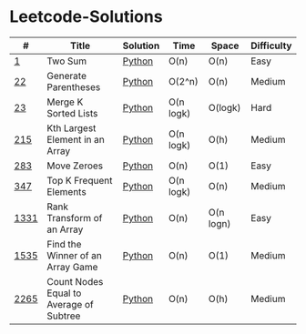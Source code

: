 # Leetcode-Solutions

| #                                                                                   | Title                                   | Solution                                                                                                     | Time      | Space     | Difficulty |
|-------------------------------------------------------------------------------------|-----------------------------------------|--------------------------------------------------------------------------------------------------------------|-----------|-----------|------------|
| [1](https://leetcode.com/problems/two-sum/description/)                             | Two Sum                                 | [Python](https://github.com/brandon-charest/Leetcode-Solutions/blob/main/Python/TwoSum.py)                   | O(n)      | O(n)      | Easy       |
| [22](https://leetcode.com/problems/generate-parentheses/description/)               | Generate Parentheses                    | [Python](https://github.com/brandon-charest/Leetcode-Solutions/blob/main/Python/GenerateParentheses.py)      | O(2^n)    | O(n)      | Medium     |
| [23](https://leetcode.com/problems/merge-k-sorted-lists/)                           | Merge K Sorted Lists                    | [Python](https://github.com/brandon-charest/Leetcode-Solutions/blob/main/Python/MergeKSortedLists.py)        | O(n logk) | O(logk)   | Hard       |
| [215](https://leetcode.com/problems/kth-largest-element-in-an-array/description/)   | Kth Largest Element in an Array         | [Python](https://github.com/brandon-charest/Leetcode-Solutions/blob/main/Python/KthLargestElementInArray.py) | O(n logk) | O(h)      | Medium     |
| [283](https://leetcode.com/problems/move-zeroes/description/)                       | Move Zeroes                             | [Python](https://github.com/brandon-charest/Leetcode-Solutions/blob/main/Python/MoveZeroes.py)               | O(n)      | O(1)      | Easy       |
| [347](https://leetcode.com/problems/top-k-frequent-elements/description/)                                                                             | Top K Frequent Elements                 | [Python]()                                                                                                   | O(n logk) | O(n)      | Medium     |
| [1331](https://leetcode.com/problems/rank-transform-of-an-array/description/)       | Rank Transform of an Array              | [Python](https://github.com/brandon-charest/Leetcode-Solutions/blob/main/Python/RankTransformArray.py)       | O(n)      | O(n logn) | Easy       |
| [1535](https://leetcode.com/problems/find-the-winner-of-an-array-game/description/) | Find the Winner of an Array Game        | [Python](https://github.com/brandon-charest/Leetcode-Solutions/blob/main/Python/WinnerOfArrayGame.py)        | O(n)      | O(1)      | Medium     |
| [2265](https://leetcode.com/problems/count-nodes-equal-to-average-of-subtree/)      | Count Nodes Equal to Average of Subtree | [Python](https://github.com/brandon-charest/Leetcode-Solutions/blob/main/Python/CountNodesEqualToAverage.py) | O(n)      | O(h)      | Medium     |


